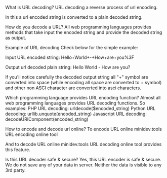 
What is URL decoding?
URL decoding a reverse process of url encoding.

In this a url encoded string is converted to a plain decoded string.

How do you decode a URL?
All web programming languages provides methods that take input the encoded string and provide the decoded string as output.

Example of URL decoding
Check below for the simple example:

Input URL encoded string: Hello+World+-+How+are+you%3F

Output url decoded plain string: Hello World - How are you?

If you'll notice carefully the decoded output string all "+" symbol are converted into space (while encoding all space are converted to + symbol) and other non ASCI character are converted into asci characters.


Which programming language provides URL encoding function?
Almost all web programming languages provides URL decoding functions. So examples:
PHP URL decoding: urldecode($encoded_string)
Python URL decoding: urllib.unquote(encoded_string)
Javascript URL decoding: decodeURIComponent(encoded_string)

How to encode and decode url online?
To encode URL online minidev.tools URL encoding online tool

And to decode URL online minidev.tools URL decoding online tool provides this feature.

Is this URL decoder safe & secure?
Yes, this URL encoder is safe & secure. We do not save any of your data in server. Neither the data is visible to any 3rd party.
